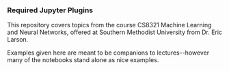 ### Required Jupyter Plugins

This repository covers topics from the course CS8321 Machine Learning and Neural Networks, offered at Southern Methodist University from Dr. Eric Larson. 

Examples given here are meant to be companions to lectures--however many of the notebooks stand alone as nice examples. 
